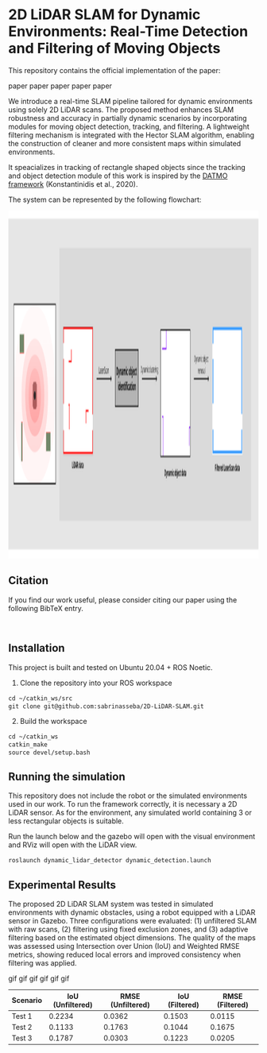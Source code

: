 # 2D LiDAR SLAM for Dynamic Environments: Real-Time Detection and Filtering of Moving Objects

This repository contains the official implementation of the paper:

paper paper paper paper paper


We introduce a real-time SLAM pipeline tailored for dynamic environments using solely 2D LiDAR scans. The proposed method enhances SLAM robustness and accuracy in partially dynamic scenarios by incorporating modules for moving object detection, tracking, and filtering. A lightweight filtering mechanism is integrated with the Hector SLAM algorithm, enabling the construction of cleaner and more consistent maps within simulated environments.

It speacializes in tracking of rectangle shaped objects since the tracking and object detection module of this work is inspired by the [DATMO framework](https://github.com/kostaskonkk/datmo/tree/master) (Konstantinidis et al., 2020).

The system can be represented by the following flowchart:

<p align="center">
  <img width="700" height="700" src="https://raw.githubusercontent.com/sabrinasseba/2D-LiDAR-SLAM/main/assets/flowchart.png">
</p>

## Citation

If you find our work useful, please consider citing our paper using the following BibTeX entry.

```


```

## Installation

This project is built and tested on Ubuntu 20.04 + ROS Noetic.

1. Clone the repository into your ROS workspace

```
cd ~/catkin_ws/src
git clone git@github.com:sabrinasseba/2D-LiDAR-SLAM.git
```
2. Build the workspace

```
cd ~/catkin_ws
catkin_make
source devel/setup.bash
```
## Running the simulation

This repository does not include the robot or the simulated environments used in our work. To run the framework correctly, it is necessary a 2D LiDAR sensor. As for the environment, any simulated world containing 3 or less rectangular objects is suitable.

Run the launch below and the gazebo will open with the visual environment and RViz will open with the LiDAR view.

```
roslaunch dynamic_lidar_detector dynamic_detection.launch
```

## Experimental Results 

The proposed 2D LiDAR SLAM system was tested in simulated environments with dynamic obstacles, using a robot equipped with a LiDAR sensor in Gazebo. Three configurations were evaluated: (1) unfiltered SLAM with raw scans, (2) filtering using fixed exclusion zones, and (3) adaptive filtering based on the estimated object dimensions. The quality of the maps was assessed using Intersection over Union (IoU) and Weighted RMSE metrics, showing reduced local errors and improved consistency when filtering was applied.

gif gif gif gif gif gif 

| Scenario | IoU (Unfiltered) | RMSE (Unfiltered) | IoU (Filtered) | RMSE (Filtered) |
|----------|------------------|-------------------|----------------|------------------|
| Test 1   | 0.2234           | 0.0362            | 0.1503         | 0.0115       |
| Test 2   | 0.1133           | 0.1763            | 0.1044         | 0.1675       |
| Test 3   | 0.1787           | 0.0303            | 0.1223         | 0.0205       |


